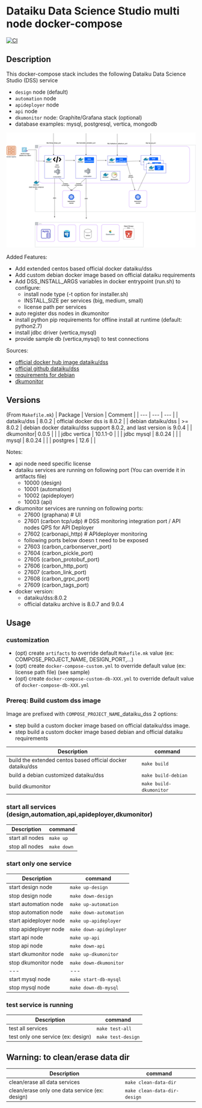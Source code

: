 # Dataiku Data Science Studio multi node docker-compose

[![CI](https://github.com/pli01/dataiku-dss-docker/actions/workflows/main.yml/badge.svg)](https://github.com/pli01/dataiku-dss-docker/actions/workflows/main.yml)

## Description
This docker-compose stack includes the following Dataiku Data Science Studio (DSS) service
* `design` node (default)
* `automation` node
* `apideployer` node
* `api` node
* `dkumonitor` node: Graphite/Grafana stack (optional)
* database examples: mysql, postgresql, vertica, mongodb


![Architecture](./docs/dataiku-dss-docker-stack.png)

Added Features:
* Add extended centos based official docker dataiku/dss
* Add custom debian docker image based on official dataiku requirements
* Add DSS_INSTALL_ARGS variables in docker entrypoint (run.sh) to configure:
  + install node type (-t option for installer.sh)
  + INSTALL_SIZE per services (big, medium, small)
  + license path per services
* auto register dss nodes in dkumonitor
* install python pip requirements for offline install at runtime (default: python2.7)
* install jdbc driver (vertica,mysql)
* provide sample db (vertica,mysql) to test connections

Sources:
* [official docker hub image dataiku/dss](https://hub.docker.com/r/dataiku/dss/)
* [official github dataiku/dss](https://github.com/dataiku/dataiku-tools/tree/master/dss-docker)
* [requirements for debian](https://doc.dataiku.com/dss/latest/installation/custom/initial-install.html#debian-ubuntu-linux-distributions)
* [dkumonitor](https://github.com/dataiku/dkumonitor)

## Versions
(From `Makefile.mk`)
| Package | Version | Comment | 
| --- | --- | --- |
| dataiku/dss | 8.0.2 | official docker dss is 8.0.2 |
| debian dataiku/dss | >= 8.0.2 | debian docker dataiku/dss support 8.0.2, and last version is 9.0.4 |
| dkumonitor| 0.0.5  | |
| jdbc vertica | 10.1.1-0 | |
| jdbc mysql | 8.0.24 | |
| mysql | 8.0.24 | |
| postgres | 12.6 | |

Notes:
 * api node need specific license
 * dataiku services are running on following port (You can override it in artifacts file)
   - 10000 (design)
   - 10001 (automation)
   - 10002 (apideployer)
   - 10003 (api)
 * dkumonitor services are running on following ports:
   - 27600 (graphana) # UI
   - 27601 (carbon tcp/udp) # DSS monitoring integration port / API nodes QPS for API Deployer
   - 27602 (carbonapi_http) # APIdeployer monitoring
   - following ports below doesn t need to be exposed
   - 27603 (carbon_carbonserver_port)
   - 27604 (carbon_pickle_port)
   - 27605 (carbon_protobuf_port)
   - 27606 (carbon_http_port)
   - 27607 (carbon_link_port)
   - 27608 (carbon_grpc_port)
   - 27609 (carbon_tags_port)
 * docker version:
   - dataiku/dss:8.0.2
   - official dataiku archive is 8.0.7 and 9.0.4

## Usage

### customization

* (opt) create `artifacts` to override default `Makefile.mk` value (ex: COMPOSE_PROJECT_NAME, DESIGN_PORT,...)
* (opt) create `docker-compose-custom.yml` to override default value (ex: license path file) (see sample)
* (opt) create `docker-compose-custom-db-XXX.yml` to override default value of `docker-compose-db-XXX.yml`

### Prereq: Build custom dss image
Image are  prefixed with `COMPOSE_PROJECT_NAME`_dataiku_dss
2 options:
* step build a custom docker image based on official dataiku/dss image.
* step build a custom docker image based debian and official dataiku requirements

| Description |  command |
| --- | --- |
| build the extended centos based official docker dataiku/dss | `make build` |
| build a debian customized dataiku/dss | `make build-debian` |
| build dkumonitor | `make build-dkumonitor` |

### start all services (design,automation,api,apideployer,dkumonitor)
| Description |  command |
| --- | --- |
| start all nodes | `make up` |
| stop all nodes | `make down` |

### start only one service
| Description |  command |
| --- | --- |
| start design node | `make up-design` |
| stop design node | `make down-design` |
| start automation node | `make up-automation` |
| stop automation node | `make down-automation` |
| start apideployer node | `make up-apideployer` |
| stop apideployer node | `make down-apideployer` |
| start api node | `make up-api` |
| stop api node | `make down-api` |
| start dkumonitor node | `make up-dkumonitor` |
| stop dkumonitor node | `make down-dkumonitor` |
| --- | --- |
| start mysql node | `make start-db-mysql` |
| stop mysql node | `make down-db-mysql` |

### test service is running
| Description |  command |
| --- | --- |
| test all services | `make test-all` |
| test only one service (ex: design) | `make test-design` |

## Warning: to clean/erase data dir
| Description |  command |
| --- | --- |
| clean/erase all data services | `make clean-data-dir` |
| clean/erase only one data service (ex: design)| `make clean-data-dir-design` |
